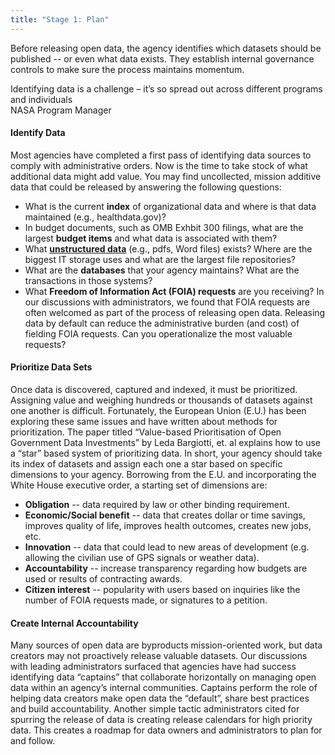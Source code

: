 ```yaml
---
title: "Stage 1: Plan"
---
```


Before releasing open data, the agency identifies which datasets should be published -- or even what data exists. They establish internal governance controls to make sure the process maintains momentum.


<div class="pullquote">
  <div class="quotetext">Identifying data is a challenge – it’s so spread out across different programs and individuals</div>
  <div class="quotesource">NASA Program Manager</div>
</div>

#### Identify Data

Most agencies have completed a first pass of identifying data sources to comply with administrative orders. Now is the time to take stock of what additional data might add value. You may find uncollected, mission additive data that could be released by answering the following questions:

 - What is the current **index** of organizational data and where is that data maintained (e.g., healthdata.gov)?
 - In budget documents, such as OMB Exhbit 300 filings, what are the largest **budget items** and what data is associated with them?
 - What **[unstructured data][3]** (e.g., pdfs, Word files) exists? Where are the biggest IT storage uses and what are the largest file repositories?
 - What are the **databases** that your agency maintains? What are the transactions in those systems?
 - What **Freedom of Information Act (FOIA) requests** are you receiving? In our discussions with administrators, we found that FOIA requests are often welcomed as part of the process of releasing open data. Releasing data by default can reduce the administrative burden (and cost) of fielding FOIA requests. Can you operationalize the most valuable requests?

[3]: https://en.wikipedia.org/wiki/Data_model

#### Prioritize Data Sets

Once data is discovered, captured and indexed, it must be prioritized. Assigning value and weighing hundreds or thousands of datasets against one another is difficult. Fortunately, the European Union (E.U.) has been exploring these same issues and have written about methods for prioritization.
The paper titled “Value-based Prioritisation of Open Government Data Investments” by Leda Bargiotti, et. al explains how to use a “star” based system of prioritizing data. In short, your agency should take its index of datasets and assign each one a star based on specific dimensions to your agency.
Borrowing from the E.U. and incorporating the White House executive order, a starting set of dimensions are:

- **Obligation** -- data required by law or other binding requirement.
- **Economic/Social benefit** -- data that creates dollar or time savings, improves quality of life, improves health outcomes, creates new jobs, etc. 
- **Innovation** -- data that could lead to new areas of development (e.g. allowing the civilian use of GPS signals or weather data).
- **Accountability** -- increase transparency regarding how budgets are used or results of contracting awards.
- **Citizen interest** -- popularity with users based on inquiries like the number of FOIA requests made, or signatures to a petition.

#### Create Internal Accountability

Many sources of open data are byproducts mission-oriented work, but data creators may not proactively release valuable datasets. Our discussions with leading administrators surfaced that agencies have had success identifying data “captains” that collaborate horizontally on managing open data within an agency’s internal communities. Captains perform the role of helping data creators make open data the “default”, share best practices and build accountability.
Another simple tactic administrators cited for spurring the release of data is creating release calendars for high priority data. This creates a roadmap for data owners and administrators to plan for and follow.

